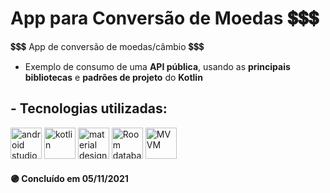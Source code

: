 # App para Conversão de Moedas 💲💲💲

💲💲💲 App de conversão de moedas/câmbio 💲💲💲 

- Exemplo de consumo de uma __API pública__, usando as __principais bibliotecas__ e __padrões de projeto__ do __Kotlin__

## - Tecnologias utilizadas:

<img src =   "https://encrypted-tbn0.gstatic.com/images?q=tbn:ANd9GcQ1piKcdeQ4YeENNgCe1w5nXszxbABf0g0N1Q&usqp=CAU" width = "auto" height = "50px" alt = "android studio"> <img src =   "https://encrypted-tbn0.gstatic.com/images?q=tbn:ANd9GcSNA81w93gpdo5ROIPkw7na3V5a_jfKZTnwfg&usqp=CAU" width = "auto" height = "50px" alt = "kotlin">
<img src =   "https://encrypted-tbn0.gstatic.com/images?q=tbn:ANd9GcSzaje27yzo4KCz4gkYzCZQL1gu6dziRF2x8Q&usqp=CAU" width = "auto" height = "50px" alt = "material design">
<img src = "https://encrypted-tbn0.gstatic.com/images?q=tbn:ANd9GcR5OL8BhIXXPwuIXajCvMLAnSoOZXQaVF3DAg&usqp=CAU" width = "auto" height = "50px" alt = "Room database">
<img src =   "https://encrypted-tbn0.gstatic.com/images?q=tbn:ANd9GcRQRH1-HzU67YOsJ91zk38xLuanlAVavtfvZg&usqp=CAU" width = "auto" height = "50px" alt = "MVVM">

#### :purple_circle: Concluído em 05/11/2021 


